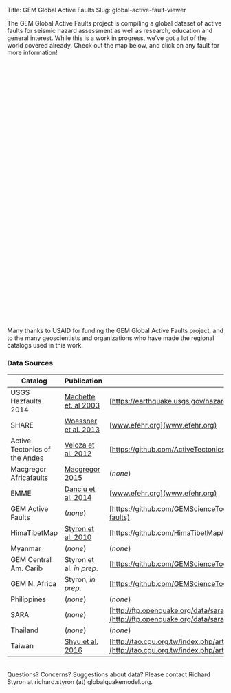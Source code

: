 Title: GEM Global Active Faults
Slug: global-active-fault-viewer


The GEM Global Active Faults project is compiling a global dataset of active
faults for seismic hazard assessment as well as research, education and
general interest. While this is a work in progress, we've got a lot of the
world covered already. Check out the map below, and click on any fault for more
information!

<script src='https://api.mapbox.com/mapbox.js/v3.1.0/mapbox.js'></script>
<link href='https://api.mapbox.com/mapbox.js/v3.1.0/mapbox.css' rel='stylesheet' />


<div id="mapid" style="width: 800px; height: 600px;"></div>
<script>

  var mymap = L.map('mapid').setView([31.1, 83.3], 4);

	L.tileLayer('https://api.tiles.mapbox.com/v4/{id}/{z}/{x}/{y}.png?access_token=pk.eyJ1IjoibWFwYm94IiwiYSI6ImNpejY4NXVycTA2emYycXBndHRqcmZ3N3gifQ.rJcFIG214AriISLbB6B5aw', {
		maxZoom: 18,
		attribution: 'Map data &copy; <a href="http://openstreetmap.org">OpenStreetMap</a> contributors, ' +
			'<a href="http://creativecommons.org/licenses/by-sa/2.0/">CC-BY-SA</a>, ' +
			'Imagery © <a href="http://mapbox.com">Mapbox</a>',
		id: 'mapbox.streets'
	}).addTo(mymap);

  var faultColors = {
    "Normal": "red",
    "Sinistral-Normal": "#b936ff",
    "Normal-Sinistral": "red",
    "Reverse": "black",
    "Anticline": "grey",
    "Sinistral-Reverse": "#b936ff",
    "Blind Thrust": "black",
    "Sinistral": "#b936ff",
    "Reverse-Sinistral": "black",
    "Dextral-Reverse": "blue",
    "Dextral": "blue",
    "Dextral-Normal": "blue",
    "Thrust": "black",
    "Dextral Normal": "blue",
    "Sinistral Normal": "#b936ff",
    "Strike-Slip": "yellow",
    "Reverse strike-slip": "black",
    "Thrust strike-slip": "black",
    "Sinistral-reverse": "#b936ff",
    "Strike-slip": "yellow",
    "Strike-slip thrust": "yellow",
    "Strike-slip reverse": "yellow",
    "Dextral-reverse": "blue",
    "Syncline": "grey",
    "Strike-Slip-Normal": "yellow",
    "Normal-Dextral": "red",
    "Reverse-Dextral": "black",
    "Strike-Slip-Reverse": "yellow",
    "Strike Slip": "yellow",
    "Reverse-Strike-Slip": "black",
    "": "green"
  };

  var faults = L.mapbox.featureLayer()
    .loadURL("https://raw.githubusercontent.com/GEMScienceTools/gem-global-active-faults/master/geojson/gem_active_faults.geojson")
    .on('ready', function() {
      faults.eachLayer(function(layer) {
        //layer.bindPopup(layer.feature.properties.fz_name);
        var out = [];
        for(key in layer.feature.properties){
          if (layer.feature.properties[key] != null){
            out.push(key+": "+layer.feature.properties[key]);
            }
          }
        layer.bindPopup(out.join("<br />"));
        //  layer.bindPopup(key+": "+feature.properties[key]+"<br />")
        });
      })
      .on('ready', function() {
      faults.eachLayer(function(layer) {
        if (layer.feature.properties.slip_type != null){
        //  layer.feature["marker-color"] = "blue";
        //console.log("slip type \n");
          layer.setStyle({"color": faultColors[layer.feature.properties.slip_type]});
        } else {
        // console.log("no slip type \n")
          //layer.feature["marker-color"] = "green";
          layer.setStyle({"color": "green"});
        };
      });
    })
    .addTo(mymap);


</script>

Many thanks to USAID for funding the GEM Global Active Faults project, and to
the many geoscientists and organizations who have made the regional catalogs
used in this work.

### Data Sources

Catalog                | Publication           | Data Link
-----------------------|-----------------------|-----------
USGS Hazfaults 2014    | [Machette et. al 2003][qf] | [https://earthquake.usgs.gov/hazards/qfaults/](https://earthquake.usgs.gov/hazards/qfaults/)
SHARE                  | [Woessner et al. 2013][sh] | [www.efehr.org](www.efehr.org)
Active Tectonics of the Andes | [Veloza et al. 2012][vz] | [https://github.com/ActiveTectonicsAndes/ATA](https://github.com/ActiveTectonicsAndes/ATA)
Macgregor Africafaults | [Macgregor 2015][mac]      | (*none*)
EMME                   | [Danciu et al. 2014][em]   | [www.efehr.org](www.efehr.org)
GEM Active Faults      | (*none*)                   | [https://github.com/GEMScienceTools/gem-global-active-faults](https://github.com/GEMScienceTools/gem-global-active-faults)
HimaTibetMap           | [Styron et al. 2010][st]   | [https://github.com/HimaTibetMap/HimaTibetMap](https://github.com/HimaTibetMap/HimaTibetMap)
Myanmar                | (*none*)                   | (*none*)
GEM Central Am. Carib  | Styron et al. *in prep*.         | [https://github.com/GEMScienceTools/central_am_carib_faults](https://github.com/GEMScienceTools/central_am_carib_faults)
GEM N. Africa          | Styron, *in prep*.  | [https://github.com/GEMScienceTools/n_africa_active_faults](https://github.com/GEMScienceTools/n_africa_active_faults)
Philippines            | (*none*)                   | (*none*)
SARA                   | (*none*)                   | [http://ftp.openquake.org/data/sara/hazard/t2/SARA_T2_HF.zip](http://ftp.openquake.org/data/sara/hazard/t2/SARA_T2_HF.zip)
Thailand               | (*none*)                   | (*none*)
Taiwan                 | [Shyu et al. 2016][sh]     | [http://tao.cgu.org.tw/index.php/articles/archive/geophysics/item/download/2182_65e077a158d69f598522df397124c99d](http://tao.cgu.org.tw/index.php/articles/archive/geophysics/item/download/2182_65e077a158d69f598522df397124c99d)


<br>
Questions? Concerns? Suggestions about data? Please contact Richard Styron at
richard.styron (at) globalquakemodel.org.


[qf]: https://pubs.er.usgs.gov/publication/ofr03417
[sh]: http://link.springer.com/article/10.1007/s10518-015-9795-1
[vz]: https://www.geosociety.org/gsatoday/archive/22/10/article/i1052-5173-22-10-4.htm
[mac]: http://www.sciencedirect.com/science/article/pii/S1464343X14003240
[em]: http://link.springer.com/article/10.1007/s10518-017-0096-8
[st]: http://onlinelibrary.wiley.com/doi/10.1029/2010EO200001/full
[sh]: http://tao.cgu.org.tw/index.php/articles/archive/geophysics/item/1376


